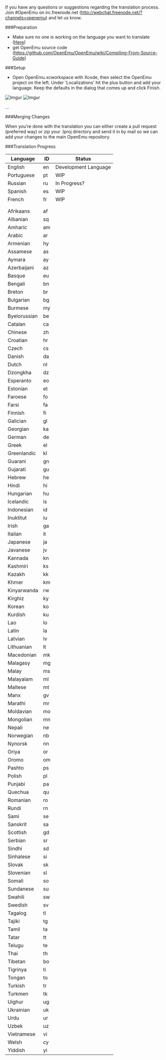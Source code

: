 If you have any questions or suggestions regarding the translation process. Join #OpenEmu on irc.freenode.net (http://webchat.freenode.net/?channels=openemu) and let us know.

###Preparation
* Make sure no one is working on the language you want to translate ([Here](#translation-progress))
* get OpenEmu source code (https://github.com/OpenEmu/OpenEmu/wiki/Compiling-From-Source-Guide)

###Setup

* Open OpenEmu.xcworkspace with Xcode, then select the OpenEmu project on the left. Under 'Localizations' hit the plus button and add your language. Keep the defaults in the dialog that comes up and click Finish.

![Imgur](http://i.imgur.com/Tx5Fvu9.png?1)
![Imgur](http://i.imgur.com/2142ODt.png) 


...

###Merging Changes

When you're done with the translation you can either create a pull request (preferred way) or zip your .lproj directory and send it in by mail so we can add your changes to the main OpenEmu repository.

###Translation Progress

Language   | ID | Status                
-----------|----|---------------------- 
English    | en | Development Language  
Portuguese | pt | WIP                   
Russian    | ru | In Progress?          
Spanish    | es | WIP                   
French     | fr | WIP                   
| |
| |
Afrikaans   | af | 
Albanian    | sq | 
Amharic     | am | 
Arabic      | ar | 
Armenian    | hy | 
Assamese    | as | 
Aymara      | ay | 
Azerbaijani | az | 
Basque      | eu | 
Bengali     | bn | 
Breton      | br | 
Bulgarian   | bg | 
Burmese     | my | 
Byelorussian | be | 
Catalan   | ca | 
Chinese   | zh | 
Croatian | hr | 
Czech | cs | 
Danish | da | 
Dutch | nl | 
Dzongkha | dz | 
Esperanto | eo | 
Estonian | et | 
Faroese | fo | 
Farsi | fa | 
Finnish | fi | 
Galician | gl | 
Georgian | ka | 
German | de | 
Greek | el | 
Greenlandic | kl | 
Guarani | gn | 
Gujarati | gu | 
Hebrew | he | 
Hindi | hi | 
Hungarian | hu | 
Icelandic | is | 
Indonesian | id | 
Inuktitut | iu | 
Irish | ga | 
Italian | it | 
Japanese | ja | 
Javanese | jv | 
Kannada | kn | 
Kashmiri | ks | 
Kazakh | kk | 
Khmer | km | 
Kinyarwanda | rw | 
Kirghiz | ky | 
Korean | ko | 
Kurdish | ku | 
Lao | lo | 
Latin | la | 
Latvian | lv | 
Lithuanian | lt | 
Macedonian | mk | 
Malagasy | mg | 
Malay | ms | 
Malayalam | ml | 
Maltese | mt | 
Manx | gv | 
Marathi | mr | 
Moldavian | mo | 
Mongolian | mn | 
Nepali | ne | 
Norwegian | nb | 
Nynorsk | nn | 
Oriya | or | 
Oromo | om | 
Pashto | ps | 
Polish | pl | 
Punjabi | pa | 
Quechua | qu | 
Romanian | ro | 
Rundi | rn | 
Sami | se | 
Sanskrit | sa | 
Scottish | gd | 
Serbian | sr | 
Sindhi | sd | 
Sinhalese | si | 
Slovak | sk | 
Slovenian | sl | 
Somali | so | 
Sundanese | su | 
Swahili | sw | 
Swedish | sv | 
Tagalog | tl | 
Tajiki | tg | 
Tamil | ta | 
Tatar | tt | 
Telugu | te | 
Thai | th | 
Tibetan | bo | 
Tigrinya | ti | 
Tongan | to | 
Turkish | tr | 
Turkmen | tk | 
Uighur | ug | 
Ukrainian | uk | 
Urdu | ur | 
Uzbek | uz | 
Vietnamese | vi | 
Welsh | cy | 
Yiddish | yi | 